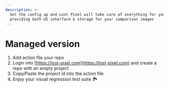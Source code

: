 ```yaml
---
description: >-
  Set the config up and Lost Pixel will take care of everything for you
  providing both UI interface & storage for your comparison images
---
```


# Managed version

1. Add action file your repo
2. Login into [https://lost-pixel.com](https://lost-pixel.com) and create a repo with an empty project
3. Copy/Paste the project id into the action file&#x20;
4. Enjoy your visual regression test suite 🏞
